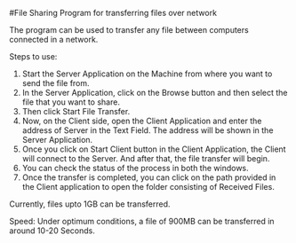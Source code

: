 #File Sharing Program for transferring files over network

The program can be used to transfer any file between computers connected in a network.

Steps to use:
1. Start the Server Application on the Machine from where you want to send the file from.
2. In the Server Application, click on the Browse button and then select the file that you want to share.
3. Then click Start File Transfer.
4. Now, on the Client side, open the Client Application and enter the address of Server in the Text Field. The address will be shown in the Server Application.
5. Once you click on Start Client button in the Client Application, the Client will connect to the Server. And after that, the file transfer will begin.
6. You can check the status of the process in both the windows. 
7. Once the transfer is completed, you can click on the path provided in the Client application to open the folder consisting of Received Files. 


Currently, files upto 1GB can be transferred. 

Speed:
Under optimum conditions, a file of 900MB can be transferred in around 10-20 Seconds. 
